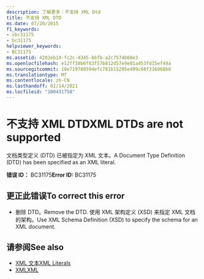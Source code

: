 ```yaml
---
description: 了解更多：不支持 XML Dtd
title: 不支持 XML DTD
ms.date: 07/20/2015
f1_keywords:
- vbc31175
- bc31175
helpviewer_keywords:
- BC31175
ms.assetid: 4202eb14-fc2c-4345-b6fb-a2c7574b60e3
ms.openlocfilehash: e12ff38b6f83f57b812d57e9e01a453fd15ef49a
ms.sourcegitcommit: 10e719780594efc781b15295e499c66f316068b8
ms.translationtype: MT
ms.contentlocale: zh-CN
ms.lasthandoff: 02/14/2021
ms.locfileid: "100431758"
---
```

# <a name="xml-dtds-are-not-supported"></a><span data-ttu-id="50932-103">不支持 XML DTD</span><span class="sxs-lookup"><span data-stu-id="50932-103">XML DTDs are not supported</span></span>

<span data-ttu-id="50932-104">文档类型定义 (DTD) 已被指定为 XML 文本。</span><span class="sxs-lookup"><span data-stu-id="50932-104">A Document Type Definition (DTD) has been specified as an XML literal.</span></span>  
  
 <span data-ttu-id="50932-105">**错误 ID：** BC31175</span><span class="sxs-lookup"><span data-stu-id="50932-105">**Error ID:** BC31175</span></span>  
  
## <a name="to-correct-this-error"></a><span data-ttu-id="50932-106">更正此错误</span><span class="sxs-lookup"><span data-stu-id="50932-106">To correct this error</span></span>  
  
- <span data-ttu-id="50932-107">删除 DTD。</span><span class="sxs-lookup"><span data-stu-id="50932-107">Remove the DTD.</span></span> <span data-ttu-id="50932-108">使用 XML 架构定义 (XSD) 来指定 XML 文档的架构。</span><span class="sxs-lookup"><span data-stu-id="50932-108">Use XML Schema Definition (XSD) to specify the schema for an XML document.</span></span>  
  
## <a name="see-also"></a><span data-ttu-id="50932-109">请参阅</span><span class="sxs-lookup"><span data-stu-id="50932-109">See also</span></span>

- [<span data-ttu-id="50932-110">XML 文本</span><span class="sxs-lookup"><span data-stu-id="50932-110">XML Literals</span></span>](../language-reference/xml-literals/index.md)
- [<span data-ttu-id="50932-111">XML</span><span class="sxs-lookup"><span data-stu-id="50932-111">XML</span></span>](../programming-guide/language-features/xml/index.md)
